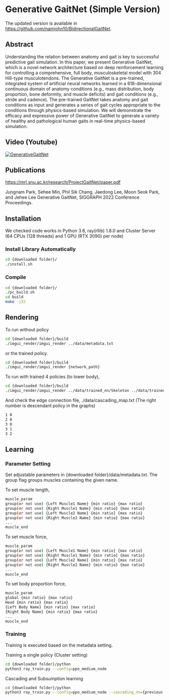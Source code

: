 # Generative GaitNet (Simple Version)

The updated version is available in https://github.com/namjohn10/BidirectionalGaitNet.

## Abstract 

Understanding the relation between anatomy and gait is key to successful predictive gait simulation. In this paper, we present Generative GaitNet, which is a novel network architecture based on deep reinforcement learning for controlling a comprehensive, full body, musculoskeletal model with 304 Hill-type musculotendons. The Generative GaitNet is a pre-trained, integrated system of artificial neural networks learned in a 618-dimensional continuous domain of anatomy conditions (e.g., mass distribution, body proportion, bone deformity, and muscle deficits) and gait conditions (e.g., stride and cadence). The pre-trained GaitNet takes anatomy and gait conditions as input and generates a series of gait cycles appropriate to the conditions through physics-based simulation. We will demonstrate the efficacy and expressive power of Generative GaitNet to generate a variety of healthy and pathological human gaits in real-time physics-based simulation.

## Video (Youtube)
[![GenerativeGaitNet](https://img.youtube.com/vi/ITkOxtWvNGE/0.jpg)](https://youtu.be/ITkOxtWvNGE)


## Publications

https://mrl.snu.ac.kr/research/ProjectGaitNet/paper.pdf

Jungnam Park, Sehee Min, Phil Sik Chang, Jaedong Lee, Moon Seok Park, and Jehee Lee 
Generative GaitNet, SIGGRAPH 2022 Conference Proceedings. 

## Installation 

We checked code works in Python 3.6, ray(rllib) 1.8.0 and Cluster Server (64 CPUs (128 threads) and 1 GPU (RTX 3090) per node)

### Install Library Automatically

```bash
cd {downloaded folder}/
./install.sh
```

### Compile
```bash
cd {downloaded folder}/
./pc_build.sh
cd build
make -j32
```



## Rendering

To run without policy 

```bash
cd {downloaded folder}/build
./imgui_render/imgui_render ../data/metadata.txt
```
or the trained policy.

```bash
cd {downloaded folder}/build
./imgui_render/imgui_render {network_path}
```

To run with trained 4 policies (to lower body), 

```bash
cd {downloaded folder}/build
./imgui_render/imgui_render ../data/trained_nn/Skeleton ../data/trained_nn/Ankle ../data/trained_nn/Hip ../data/trained_nn/Merge
```

And check the edge connection file, ./data/cascading_map.txt (The right number is descendant policy in the graphs)

```bash
1 0
2 0
3 0
3 1
3 2
```

## Learning

### Parameter Setting

Set adjustable parameters in {downloaded folder}/data/metadata.txt. 
The group flag groups muscles containing the given name.

To set muscle length,
```bash
muscle_param
group(or not use) {Left Muscle1 Name} {min ratio} {max ratio}
group(or not use) {Right Muscle1 Name} {min ratio} {max ratio}
group(or not use) {Left Muscle2 Name} {min ratio} {max ratio}
group(or not use) {Right Muscle2 Name} {min ratio} {max ratio}
...
muscle_end
```

To set muscle force,
```bash
muscle_param
group(or not use) {Left Muscle1 Name} {min ratio} {max ratio}
group(or not use) {Right Muscle1 Name} {min ratio} {max ratio}
group(or not use) {Left Muscle2 Name} {min ratio} {max ratio}
group(or not use) {Right Muscle2 Name} {min ratio} {max ratio}
...
muscle_end
```

To set body proportion force,
```bash
muscle_param
global {min ratio} {max ratio}
Head {min ratio} {max ratio}
{Left Body Name} {min ratio} {max ratio}
{Right Body Name} {min ratio} {max ratio}
...
muscle_end
```

### Training

Training is executed based on the metadata setting. 

Training a single policy (Cluster setting)

```bash
cd {downloaded folder}/python
python3 ray_train.py --config=ppo_medium_node 
```

Cascading and Subsumption learning

```bash
cd {downloaded folder}/python
python3 ray_train.py --config=ppo_medium_node --cascading_nn={previous network paths}
```



